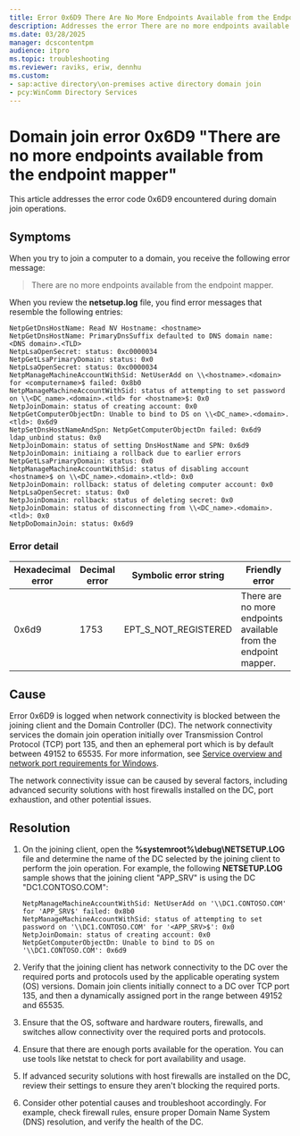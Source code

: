 ```yaml
---
title: Error 0x6D9 There Are No More Endpoints Available from the Endpoint Mapper
description: Addresses the error There are no more endpoints available from the endpoint mapper encountered during domain join operations.
ms.date: 03/28/2025
manager: dcscontentpm
audience: itpro
ms.topic: troubleshooting
ms.reviewer: raviks, eriw, dennhu
ms.custom:
- sap:active directory\on-premises active directory domain join
- pcy:WinComm Directory Services
---
```

# Domain join error 0x6D9 "There are no more endpoints available from the endpoint mapper"

This article addresses the error code 0x6D9 encountered during domain join operations.

## Symptoms

When you try to join a computer to a domain, you receive the following error message:

> There are no more endpoints available from the endpoint mapper.

When you review the **netsetup.log** file, you find error messages that resemble the following entries:

```output
NetpGetDnsHostName: Read NV Hostname: <hostname>
NetpGetDnsHostName: PrimaryDnsSuffix defaulted to DNS domain name: <DNS domain>.<TLD>
NetpLsaOpenSecret: status: 0xc0000034
NetpGetLsaPrimaryDomain: status: 0x0
NetpLsaOpenSecret: status: 0xc0000034
NetpManageMachineAccountWithSid: NetUserAdd on \\<hostname>.<domain> for <computername>$ failed: 0x8b0
NetpManageMachineAccountWithSid: status of attempting to set password on \\<DC_name>.<domain>.<tld> for <hostname>$: 0x0
NetpJoinDomain: status of creating account: 0x0
NetpGetComputerObjectDn: Unable to bind to DS on \\<DC_name>.<domain>.<tld>: 0x6d9
NetpSetDnsHostNameAndSpn: NetpGetComputerObjectDn failed: 0x6d9
ldap_unbind status: 0x0
NetpJoinDomain: status of setting DnsHostName and SPN: 0x6d9
NetpJoinDomain: initiaing a rollback due to earlier errors
NetpGetLsaPrimaryDomain: status: 0x0
NetpManageMachineAccountWithSid: status of disabling account <hostname>$ on \\<DC_name>.<domain>.<tld>: 0x0
NetpJoinDomain: rollback: status of deleting computer account: 0x0
NetpLsaOpenSecret: status: 0x0
NetpJoinDomain: rollback: status of deleting secret: 0x0
NetpJoinDomain: status of disconnecting from \\<DC_name>.<domain>.<tld>: 0x0
NetpDoDomainJoin: status: 0x6d9
```

### Error detail

| Hexadecimal error | Decimal error | Symbolic error string | Friendly error                                                  |
| --------- | ------------- | --------------------- | --------------------------------------------------------------- |
| 0x6d9     | 1753          | EPT_S_NOT_REGISTERED  | There are no more endpoints available from the endpoint mapper. |

## Cause
  
Error 0x6D9 is logged when network connectivity is blocked between the joining client and the Domain Controller (DC). The network connectivity services the domain join operation initially over Transmission Control Protocol (TCP) port 135, and then an ephemeral port which is by default between 49152 to 65535. For more information, see [Service overview and network port requirements for Windows](../networking/service-overview-and-network-port-requirements.md).  

The network connectivity issue can be caused by several factors, including advanced security solutions with host firewalls installed on the DC, port exhaustion, and other potential issues.

## Resolution

1. On the joining client, open the **%systemroot%\\debug\\NETSETUP.LOG** file and determine the name of the DC selected by the joining client to perform the join operation. For example, the following **NETSETUP.LOG** sample shows that the joining client "APP_SRV" is using the DC "DC1.CONTOSO.COM":

   ```output
   NetpManageMachineAccountWithSid: NetUserAdd on '\\DC1.CONTOSO.COM' for 'APP_SRV$' failed: 0x8b0
   NetpManageMachineAccountWithSid: status of attempting to set password on '\\DC1.CONTOSO.COM' for '<APP_SRV>$': 0x0
   NetpJoinDomain: status of creating account: 0x0
   NetpGetComputerObjectDn: Unable to bind to DS on '\\DC1.CONTOSO.COM': 0x6d9
   ```

2. Verify that the joining client has network connectivity to the DC over the required ports and protocols used by the applicable operating system (OS) versions. Domain join clients initially connect to a DC over TCP port 135, and then a dynamically assigned port in the range between 49152 and 65535.
3. Ensure that the OS, software and hardware routers, firewalls, and switches allow connectivity over the required ports and protocols.
4. Ensure that there are enough ports available for the operation. You can use tools like netstat to check for port availability and usage.
5. If advanced security solutions with host firewalls are installed on the DC, review their settings to ensure they aren't blocking the required ports.
6. Consider other potential causes and troubleshoot accordingly. For example, check firewall rules, ensure proper Domain Name System (DNS) resolution, and verify the health of the DC.
